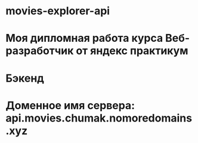 # movies-explorer-api
# Моя дипломная работа курса Веб-разработчик от яндекс практикум
# Бэкенд 
# Доменное имя сервера:  api.movies.chumak.nomoredomains.xyz
